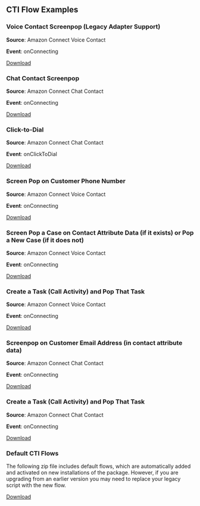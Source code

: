 <h2 id="cti-flow-examples" > CTI Flow Examples </h2>

### Voice Contact Screenpop (Legacy Adapter Support)

**Source**: Amazon Connect Voice Contact

**Event**: onConnecting

[Download](https://connect-blogs.s3.amazonaws.com/Amazon+Connect+Salesforce+CTI+Adapter/Assets/Sample+Flows/01-legacy.json)

### Chat Contact Screenpop

**Source**: Amazon Connect Chat Contact

**Event**: onConnecting

[Download](https://connect-blogs.s3.amazonaws.com/Amazon+Connect+Salesforce+CTI+Adapter/Assets/Sample+Flows/02-chat-contact-screenpop.json)

### Click-to-Dial 

**Source**: Amazon Connect Chat Contact

**Event**: onClickToDial

[Download](https://connect-blogs.s3.amazonaws.com/Amazon+Connect+Salesforce+CTI+Adapter/Assets/Sample+Flows/03-click-to-dial.json)

### Screen Pop on Customer Phone Number 

**Source**: Amazon Connect Voice Contact

**Event**: onConnecting

[Download](https://connect-blogs.s3.amazonaws.com/Amazon+Connect+Salesforce+CTI+Adapter/Assets/Sample+Flows/06-screenpop-on-customer.json)

### Screen Pop a Case on Contact Attribute Data (if it exists) or Pop a New Case (if it does not) 

**Source**: Amazon Connect Voice Contact

**Event**: onConnecting

[Download](https://connect-blogs.s3.amazonaws.com/Amazon+Connect+Salesforce+CTI+Adapter/Assets/Sample+Flows/07-screenpop-case.json)

### Create a Task (Call Activity) and Pop That Task 

**Source**: Amazon Connect Voice Contact

**Event**: onConnecting

[Download](https://connect-blogs.s3.amazonaws.com/Amazon+Connect+Salesforce+CTI+Adapter/Assets/Sample+Flows/08-create-task.json)

### Screenpop on Customer Email Address (in contact attribute data) 

**Source**: Amazon Connect Chat Contact

**Event**: onConnecting

[Download](https://connect-blogs.s3.amazonaws.com/Amazon+Connect+Salesforce+CTI+Adapter/Assets/Sample+Flows/09-screenpop-cust-email.json)

### Create a Task (Call Activity) and Pop That Task 

**Source**: Amazon Connect Chat Contact

**Event**: onConnecting

[Download](https://connect-blogs.s3.amazonaws.com/Amazon+Connect+Salesforce+CTI+Adapter/Assets/Sample+Flows/08-create-task.json)

### Default CTI Flows

The following zip file includes default flows, which are automatically
added and activated on new installations of the package. However, if you
are upgrading from an earlier version you may need to replace your
legacy script with the new flow.

[Download](https://connect-blogs.s3.amazonaws.com/Amazon+Connect+Salesforce+CTI+Adapter/Assets/DefaultFlows-json.zip)